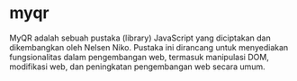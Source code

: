# myqr
MyQR adalah sebuah pustaka (library) JavaScript yang diciptakan dan dikembangkan oleh Nelsen Niko. Pustaka ini dirancang untuk menyediakan fungsionalitas dalam pengembangan web, termasuk manipulasi DOM, modifikasi web, dan peningkatan pengembangan web secara umum. 
